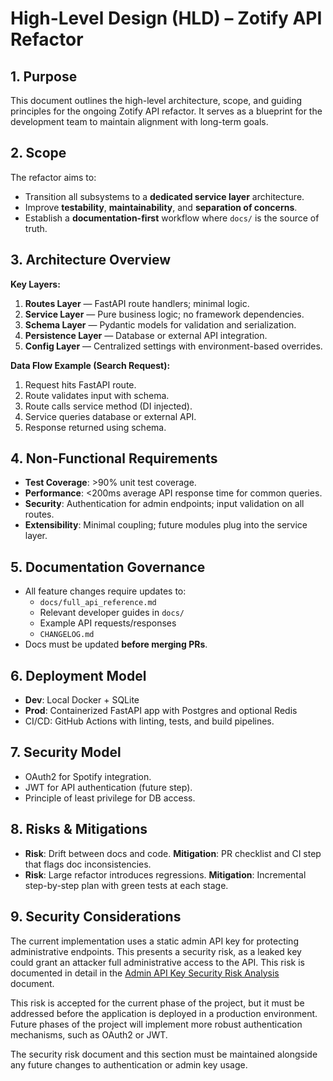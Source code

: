 # High-Level Design (HLD) – Zotify API Refactor

## 1. Purpose
This document outlines the high-level architecture, scope, and guiding principles for the ongoing Zotify API refactor. It serves as a blueprint for the development team to maintain alignment with long-term goals.

## 2. Scope
The refactor aims to:
- Transition all subsystems to a **dedicated service layer** architecture.
- Improve **testability**, **maintainability**, and **separation of concerns**.
- Establish a **documentation-first** workflow where `docs/` is the source of truth.

## 3. Architecture Overview
**Key Layers:**
1. **Routes Layer** — FastAPI route handlers; minimal logic.
2. **Service Layer** — Pure business logic; no framework dependencies.
3. **Schema Layer** — Pydantic models for validation and serialization.
4. **Persistence Layer** — Database or external API integration.
5. **Config Layer** — Centralized settings with environment-based overrides.

**Data Flow Example (Search Request):**
1. Request hits FastAPI route.
2. Route validates input with schema.
3. Route calls service method (DI injected).
4. Service queries database or external API.
5. Response returned using schema.

## 4. Non-Functional Requirements
- **Test Coverage**: >90% unit test coverage.
- **Performance**: <200ms average API response time for common queries.
- **Security**: Authentication for admin endpoints; input validation on all routes.
- **Extensibility**: Minimal coupling; future modules plug into the service layer.

## 5. Documentation Governance
- All feature changes require updates to:
  - `docs/full_api_reference.md`
  - Relevant developer guides in `docs/`
  - Example API requests/responses
  - `CHANGELOG.md`
- Docs must be updated **before merging PRs**.

## 6. Deployment Model
- **Dev**: Local Docker + SQLite
- **Prod**: Containerized FastAPI app with Postgres and optional Redis
- CI/CD: GitHub Actions with linting, tests, and build pipelines.

## 7. Security Model
- OAuth2 for Spotify integration.
- JWT for API authentication (future step).
- Principle of least privilege for DB access.

## 8. Risks & Mitigations
- **Risk**: Drift between docs and code.
  **Mitigation**: PR checklist and CI step that flags doc inconsistencies.
- **Risk**: Large refactor introduces regressions.
  **Mitigation**: Incremental step-by-step plan with green tests at each stage.

## 9. Security Considerations

The current implementation uses a static admin API key for protecting administrative endpoints. This presents a security risk, as a leaked key could grant an attacker full administrative access to the API. This risk is documented in detail in the [Admin API Key Security Risk Analysis](./admin_api_key_security_risk.md) document.

This risk is accepted for the current phase of the project, but it must be addressed before the application is deployed in a production environment. Future phases of the project will implement more robust authentication mechanisms, such as OAuth2 or JWT.

The security risk document and this section must be maintained alongside any future changes to authentication or admin key usage.

